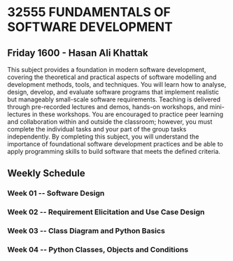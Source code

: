 # 32555 FUNDAMENTALS OF SOFTWARE DEVELOPMENT

## Friday 1600 - Hasan Ali Khattak

This subject provides a foundation in modern software development, covering the theoretical and practical aspects of software modelling and development methods, tools, and techniques. You will learn how to analyse, design, develop, and evaluate software programs that implement realistic but manageably small-scale software requirements. Teaching is delivered through pre-recorded lectures and demos, hands-on workshops, and mini-lectures in these workshops. You are encouraged to practice peer learning and collaboration within and outside the classroom; however, you must complete the individual tasks and your part of the group tasks independently. By completing this subject, you will understand the importance of foundational software development practices and be able to apply programming skills to build software that meets the defined criteria.

## Weekly Schedule

### Week 01 -- Software Design

### Week 02 -- Requirement Elicitation and Use Case Design

### Week 03 -- Class Diagram and Python Basics

### Week 04 -- Python Classes, Objects and Conditions
